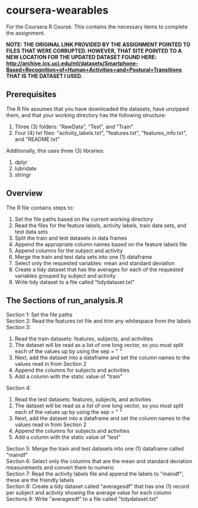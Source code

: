 # coursera-wearables
For the Coursera R Course. This contains the necessary items to complete the assignment.

<b>NOTE: THE ORIGINAL LINK PROVIDED BY THE ASSIGNMENT POINTED TO FILES THAT WERE CORRUPTED. HOWEVER, THAT SITE POINTED TO A NEW LOCATION FOR THE UPDATED DATASET FOUND HERE: http://archive.ics.uci.edu/ml/datasets/Smartphone-Based+Recognition+of+Human+Activities+and+Postural+Transitions  
THAT IS THE DATASET I USED.</b>

## Prerequisites
The R file assumes that you have downloaded the datasets, have unzipped them, and that your working directory has the following structure:  
1. Three (3) folders: "RawData", "Test", and "Train"
2. Four (4) txt files: "activity_labels.txt", "features.txt", "features_info.txt", and "README.txt"

Additionally, this uses three (3) libraries:
1. dplyr
2. lubridate
3. stringr

## Overview
The R file contains steps to:
1. Set the file paths based on the current working directory
2. Read the files for the feature labels, activity labels, train data sets, and test data sets
3. Split the train and test datasets in data frames
4. Append the appropriate column names based on the feature labels file
5. Append columns for the subject and activity
6. Merge the train and test data sets into one (1) dataframe
7. Select only the requested variables: mean and standard deviation
8. Create a tidy dataset that has the averages for each of the requested variables grouped by subject and activity
9. Write tidy dataset to a file called "tidydataset.txt"

## The Sections of run_analysis.R
Section 1: Set the file paths  
Section 2: Read the features.txt file and trim any whitespace from the labels  
Section 3:  
1. Read the train datasets: features, subjects, and activities  
2. The dataset will be read as a list of one long vector, so you must split each of the values up by using the sep = " "  
3. Next, add the dataset into a dataframe and set the column names to the values read in from Section 2  
4. Append the columns for subjects and activities  
5. Add a column with the static value of "train"  

Section 4:  
1. Read the test datasets: features, subjects, and activities  
2. The dataset will be read as a list of one long vector, so you must split each of the values up by using the sep = " "  
3. Next, add the dataset into a dataframe and set the column names to the values read in from Section 2  
4. Append the columns for subjects and activities  
5. Add a column with the static value of "test"  

Section 5: Merge the train and test datasets into one (1) dataframe called "maindf"  
Section 6: Select only the columns that are the mean and standard deviation measurements and convert them to numeric  
Section 7: Read the activity labels file and append the labels to "maindf"; these are the friendly labels  
Section 8: Create a tidy dataset called "averagesdf" that has one (1) record per subject and activity showing the average value for each column  
Sections 9: Write "averagesdf" to a file called "tidydataset.txt"  
